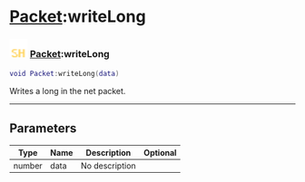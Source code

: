 # [Packet](../packet/README.md):writeLong

### <img src="../../.gitbook/assets/shared.png" width="32" height="32" /> [Packet](../packet/README.md):writeLong

```lua
void Packet:writeLong(data)
```

Writes a long in the net packet.<br>

-----------------
## Parameters

| Type   | Name | Description | Optional |
| ------ | ---- | ----------- | -------: |
| number | data | No description |   |
